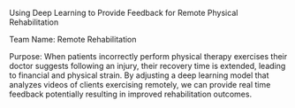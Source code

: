 Using Deep Learning to Provide Feedback for Remote Physical Rehabilitation 

Team Name: Remote Rehabilitation

Purpose:
When patients incorrectly perform physical therapy exercises their doctor suggests following an injury, their recovery time is extended, leading to financial and physical strain. By adjusting a deep learning model that analyzes videos of clients exercising remotely, we can provide real time feedback potentially resulting in improved rehabilitation outcomes. 
